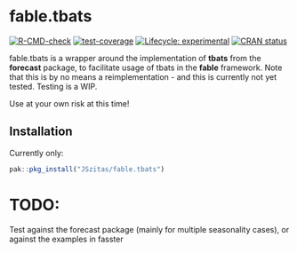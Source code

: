 
<!-- README.md is generated from README.Rmd. Please edit that file -->

# fable.tbats

<!-- badges: start -->

[![R-CMD-check](https://github.com/JSzitas/fable.tbats/workflows/R-CMD-check/badge.svg)](https://github.com/JSzitas/fable.tbats/actions)
[![test-coverage](https://github.com/JSzitas/fable.tbats/workflows/test-coverage/badge.svg)](https://github.com/JSzitas/fable.tbats/actions)
[![Lifecycle:
experimental](https://img.shields.io/badge/lifecycle-experimental-orange.svg)](https://lifecycle.r-lib.org/articles/stages.html#experimental)
[![CRAN
status](https://www.r-pkg.org/badges/version/fable.tbats)](https://CRAN.R-project.org/package=fable.tbats)
<!-- badges: end -->

fable.tbats is a wrapper around the implementation of **tbats** from the
**forecast** package, to facilitate usage of tbats in the **fable**
framework. Note that this is by no means a reimplementation - and this
is currently not yet tested. Testing is a WIP.

Use at your own risk at this time!

## Installation

Currently only:

``` r
pak::pkg_install("JSzitas/fable.tbats")
```

# TODO:

Test against the forecast package (mainly for multiple seasonality
cases), or against the examples in fasster
